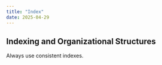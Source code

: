 ```yaml
---
title: "Index"
date: 2025-04-29
---
```


<h2>Indexing and Organizational Structures</h2>

Always use consistent indexes.
